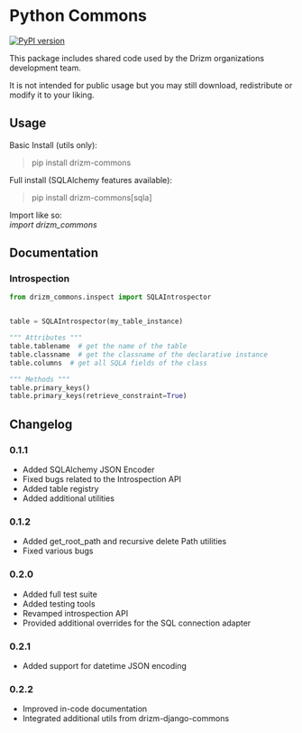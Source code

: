 # Python Commons
[![PyPI version](https://badge.fury.io/py/drizm-commons.svg)](https://badge.fury.io/py/drizm-commons)  

This package includes shared code used by
the Drizm organizations development team.  

It is not intended for public usage but you
may still download, redistribute or 
modify it to your liking.

## Usage

Basic Install (utils only):  
>pip install drizm-commons


Full install (SQLAlchemy features available):  
>pip install drizm-commons[sqla]

Import like so:  
*import drizm_commons*

## Documentation

### Introspection

````python
from drizm_commons.inspect import SQLAIntrospector


table = SQLAIntrospector(my_table_instance)

""" Attributes """
table.tablename  # get the name of the table
table.classname  # get the classname of the declarative instance
table.columns  # get all SQLA fields of the class

""" Methods """
table.primary_keys()
table.primary_keys(retrieve_constraint=True)
````

## Changelog

### 0.1.1

- Added SQLAlchemy JSON Encoder
- Fixed bugs related to the Introspection
API
- Added table registry
- Added additional utilities

### 0.1.2

- Added get_root_path and recursive delete
Path utilities
- Fixed various bugs

### 0.2.0

- Added full test suite
- Added testing tools
- Revamped introspection API
- Provided additional overrides for the
SQL connection adapter

### 0.2.1

- Added support for datetime JSON
encoding

### 0.2.2

- Improved in-code documentation
- Integrated additional utils from
drizm-django-commons
